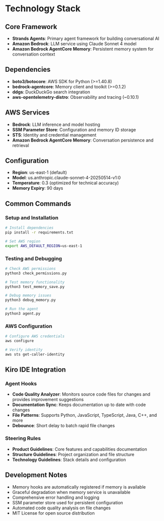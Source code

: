# Technology Stack

## Core Framework
- **Strands Agents**: Primary agent framework for building conversational AI
- **Amazon Bedrock**: LLM service using Claude Sonnet 4 model
- **Amazon Bedrock AgentCore Memory**: Persistent memory system for conversation context

## Dependencies
- **boto3/botocore**: AWS SDK for Python (>=1.40.8)
- **bedrock-agentcore**: Memory client and toolkit (>=0.1.2)
- **ddgs**: DuckDuckGo search integration
- **aws-opentelemetry-distro**: Observability and tracing (~0.10.1)

## AWS Services
- **Bedrock**: LLM inference and model hosting
- **SSM Parameter Store**: Configuration and memory ID storage
- **STS**: Identity and credential management
- **Amazon Bedrock AgentCore Memory**: Conversation persistence and retrieval

## Configuration
- **Region**: us-east-1 (default)
- **Model**: us.anthropic.claude-sonnet-4-20250514-v1:0
- **Temperature**: 0.3 (optimized for technical accuracy)
- **Memory Expiry**: 90 days

## Common Commands

### Setup and Installation
```bash
# Install dependencies
pip install -r requirements.txt

# Set AWS region
export AWS_DEFAULT_REGION=us-east-1
```

### Testing and Debugging
```bash
# Check AWS permissions
python3 check_permissions.py

# Test memory functionality
python3 test_memory_save.py

# Debug memory issues
python3 debug_memory.py

# Run the agent
python3 agent.py
```

### AWS Configuration
```bash
# Configure AWS credentials
aws configure

# Verify identity
aws sts get-caller-identity
```

## Kiro IDE Integration

### Agent Hooks
- **Code Quality Analyzer**: Monitors source code files for changes and provides improvement suggestions
- **Documentation Sync**: Keeps documentation up to date with code changes
- **File Patterns**: Supports Python, JavaScript, TypeScript, Java, C++, and more
- **Debounce**: Short delay to batch rapid file changes

### Steering Rules
- **Product Guidelines**: Core features and capabilities documentation
- **Structure Guidelines**: Project organization and file structure
- **Technology Guidelines**: Stack details and configuration

## Development Notes
- Memory hooks are automatically registered if memory is available
- Graceful degradation when memory service is unavailable
- Comprehensive error handling and logging
- SSM parameter store used for persistent configuration
- Automated code quality analysis on file changes
- MIT License for open source distribution